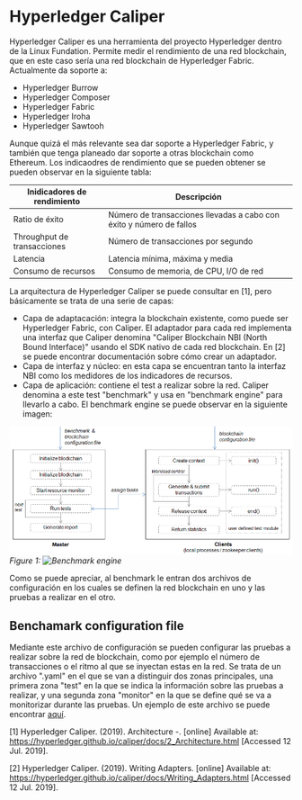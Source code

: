 # Hyperledger Caliper

Hyperledger Caliper es una herramienta del proyecto Hyperledger dentro de la Linux Fundation. Permite medir el rendimiento de una red blockchain, que en este caso sería una red blockchain de Hyperledger Fabric. Actualmente da soporte a:

* Hyperledger Burrow
* Hyperledger Composer
* Hyperledger Fabric
* Hyperledger Iroha
* Hyperledger Sawtooh

Aunque quizá el más relevante sea dar soporte a Hyperledger Fabric, y también que tenga planeado dar soporte a otras blockchain como Ethereum. Los indicaodres de rendimiento que se pueden obtener se pueden observar en la siguiente tabla:

| Inidicadores de rendimiento |  Descripción                                                         |
|-----------------------------|----------------------------------------------------------------------|
| Ratio de éxito              | Número de transacciones llevadas a cabo con éxito y número de fallos |
| Throughput de transacciones | Número de transacciones por segundo                                  |
| Latencia                    | Latencia mínima, máxima y media                                      |
| Consumo de recursos         | Consumo de memoria, de CPU, I/O de red                               |

La arquitectura de Hyperledger Caliper se puede consultar en [1], pero básicamente se trata de una serie de capas:

* Capa de adaptacación: integra la blockchain existente, como puede ser Hyperledger Fabric, con Caliper. El adaptador para cada red implementa una interfaz que Caliper denomina "Caliper Blockchain NBI (North Bound Interface)" usando el SDK nativo de cada red blockchain. En [2] se puede encontrar documentación sobre cómo crear un adaptador.
* Capa de interfaz y núcleo: en esta capa se encuentran tanto la interfaz NBI como los medidores de los indicadores de recursos. 
* Capa de aplicación: contiene el test a realizar sobre la red. Caliper denomina a este test "benchmark" y usa en "benchmark engine" para llevarlo a cabo. El benchmark engine se puede observar en la siguiente imagen:

![Benchmark engine](/images/test-framework.png)
*Figure 1: ![Benchmark engine](url)*

Como se puede apreciar, al benchmark le entran dos archivos de configuración en los cuales se definen la red blockchain en uno y las pruebas a realizar en el otro.

## Benchamark configuration file

Mediante este archivo de configuración se pueden configurar las pruebas a realizar sobre la red de blockchain, como por ejemplo el número de transacciones o el ritmo al que se inyectan estas en la red. Se trata de un archivo ".yaml" en el que se van a distinguir dos zonas principales, una primera zona "test" en la que se indica la información sobre las pruebas a realizar, y una segunda zona "monitor" en la que se define qué se va a monitorizar durante las pruebas. Un ejemplo de este archivo se puede encontrar [aquí](/benchmark/config.yaml).













[1] Hyperledger Caliper. (2019). Architecture -. [online] Available at: https://hyperledger.github.io/caliper/docs/2_Architecture.html [Accessed 12 Jul. 2019].

[2] Hyperledger Caliper. (2019). Writing Adapters. [online] Available at: https://hyperledger.github.io/caliper/docs/Writing_Adapters.html [Accessed 12 Jul. 2019].
